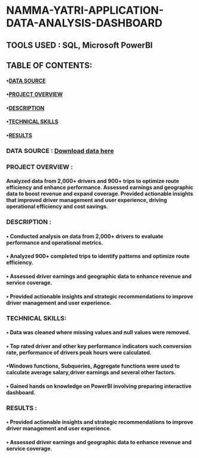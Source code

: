 # NAMMA-YATRI-APPLICATION-DATA-ANALYSIS-DASHBOARD
## TOOLS USED : SQL, Microsoft PowerBI
## TABLE OF CONTENTS:
 #### •[DATA SOURCE](#data-source)
 #### •[PROJECT OVERVIEW](#project-overview)
 #### •[DESCRIPTION](#description)
 #### •[TECHNICAL SKILLS](#technical-skills)
 #### •[RESULTS](#results)
### DATA SOURCE : [Download data here](https://1drv.ms/x/c/b5fde8f868ef5346/EUE6r5ezpVpJru6e8V8myxIBOPrI81_2LWy-tsRqW3IJwQ?e=EdKoAD)
### PROJECT OVERVIEW :
#### Analyzed data from 2,000+ drivers and 900+ trips to optimize route efficiency and enhance performance. Assessed earnings and geographic data to boost revenue and expand coverage. Provided actionable insights that improved driver management and user experience, driving operational efficiency and cost savings.
### DESCRIPTION :
#### • Conducted analysis on data from 2,000+ drivers to evaluate performance and operational metrics.
#### • Analyzed 900+ completed trips to identify patterns and optimize route efficiency.
#### • Assessed driver earnings and geographic data to enhance revenue and service coverage.
#### • Provided actionable insights and strategic recommendations to improve driver management and user experience.
### TECHNICAL SKILLS:
#### • Data was cleaned where missing values and null values were removed.
#### • Top rated driver  and other key performance indicators such conversion rate, performance of drivers peak hours were calculated.
#### •Windows functions, Subqueries, Aggregate functions were used to calculate average salary,driver earnings and several other factors.
#### • Gained hands on knowledge on PowerBI involving preparing interactive dashboard.
### RESULTS :
#### • Provided actionable insights and strategic recommendations to improve driver management and user experience.
#### • Assessed driver earnings and geographic data to enhance revenue and service coverage.
